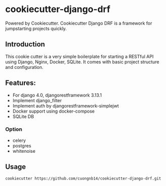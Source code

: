 # cookiecutter-django-drf

Powered by Cookiecutter. Cookiecutter Django DRF is a framework for jumpstarting projects quickly.

## Introduction
This cookie cutter is a very simple boilerplate for starting a RESTful API using Django, Nginx, Docker, SQLite. It comes with basic project structure and configuration.

## Features:

- For django 4.0, djangorestframework 3.13.1
- Implement django_filter
- Implement auth by djangorestframework-simplejwt
- Docker support using docker-compose
- SQLite DB

### Option

- celery
- postgres
- whitenoise

## Usage

`cookiecutter https://github.com/cuongnb14/cookiecutter-django-drf.git`

